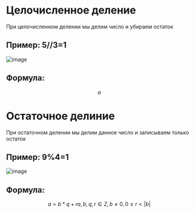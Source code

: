 # Целочисленное деление

При целочисленном делении мы делим число и убираем остаток

## Пример: 5//3=1

![image](https://github.com/goshaZX/cd/assets/144109250/cc237ffb-5bb3-4883-9d8b-b9e85ace06ea)

## Формула:
$$ a%b=0,1,2...b-1, %8=8 0≤a%b<b $$

# Остаточное делиние

При остаточном делении мы делим данное число и записываем только остаток

## Пример: 9%4=1 

![image](https://github.com/goshaZX/cd/assets/144109250/cc237ffb-5bb3-4883-9d8b-b9e85ace06ea)

## Формула:
$$ a=b*q+r  a,b,q,r∈Z,b≠0,0≤r<|b| $$




